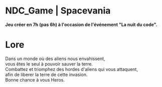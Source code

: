 # NDC_Game | Spacevania

**Jeu créer en 7h (pas 6h) à l'occasion de l'événement "La nuit du code".**

# Lore
Dans un monde où des aliens nous envahissent,<br>
vous êtes le seul à pouvoir sauver la terre.<br>
Combattez et triomphez des hordes d'aliens qui vous attaquent,<br>
afin de liberer la terre de cette invasion.<br>
Bonne chance à vous Heros.
